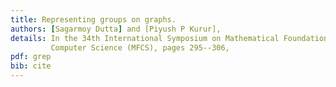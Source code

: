 ```yaml
---
title: Representing groups on graphs.
authors: [Sagarmoy Dutta] and [Piyush P Kurur],
details: In the 34th International Symposium on Mathematical Foundation of
         Computer Science (MFCS), pages 295--306,
pdf: grep
bib: cite
---
```

